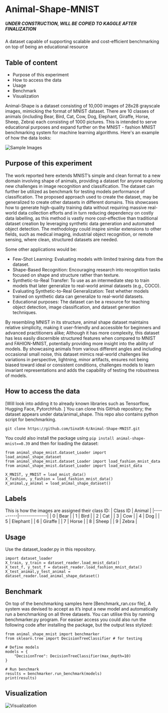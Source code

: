 # Animal-Shape-MNIST
##### UNDER CONSTRUCTION, WILL BE COPIED TO KAGGLE AFTER FINALIZATION ################
A dataset capable of supporting scalable and cost-efficient benchmarking on top of being an educational resource 
## Table of content
- Purpose of this experiment 
- How to access the data 
- Usage 
- Benchmark 
- Visualization
  
Animal-Shape is a dataset consisting of 10,000 images of 28x28 grayscale images, mimicking the format of MNIST dataset. There are 10 classes of animals (including Bear, Bird, Cat, Cow, Dog, Elephant, Giraffe, Horse, Sheep, Zebra) each consisting of 1000 pictures. 
This is intended to serve educational purposes and expand further on the MNIST - fashion MNIST benchmarking system for machine learning algorithms. 
Here's an example of how the data looks:

![Sample Images](Images/sample2.png)

## Purpose of this experiment
The work reported here extends MNIST’s simple and clean format to a new domain involving shape of animals, providing a dataset for anyone exploring new challenges in image recognition and classification. The dataset can further be utilized as benchmark for testing models performance of classification. 
The proposed approach used to create the dataset, may be generalized to create other datasets in different domains. This showcases how to generate high-quality training data without requiring massive real-world data collection efforts and in turn reducing dependency on costly data labelling, as this method is vastly more cost-effective than traditional dataset creation by leveraging synthetic data generation and automated object detection. 
The methodology could inspire similar extensions to other fields, such as medical imaging, industrial object recognition, or remote sensing, where clean, structured datasets are needed. 

Some other applications would be: 
- Few-Shot Learning: Evaluating models with limited training data from the dataset. 
- Shape-Based Recognition: Encouraging research into recognition tasks focused on shape and structure rather than texture. 
- Synthetic-to-Real Transfer: To use as an intermediate step to train models that later generalize to real-world animal datasets (e.g., COCO). 
- Evaluating Synthetic-to-Real Generalization: Test whether models trained on synthetic data can generalize to real-world datasets. 
- Educational purposes: The dataset can be a resource for teaching object detection, image classification, and dataset generation techniques.

By resembling MNIST in its structure, animal shape dataset maintains relative simplicity, making it user-friendly and accessible for beginners and advanced practitioners alike; Although it has more complexity, this dataset has less easily discernible structured features when compared to MNIST and FAHION-MNIST, potentially providing more insight into the ability of models. By showcasing animals from various different angles and including occasional small noise, this dataset mimics real-world challenges like variations in perspective, lightning, minor artifacts, ensures not being biased toward ideal or consistent conditions, challenges models to learn invariant representations and adds the capability of testing the robustness of models.
## How to access the data
[Will look into adding it to already known libraries such as Tensorflow, Hugging Face, PytorchHub. ]
You can clone this GitHub repository; the dataset appears under data/animal_shape. This repo also contains python script for benchmarking. 

```git clone https://github.com/SinaSR-6/Animal-Shape-MNIST.git```

You could also install the package using
```pip install animal-shape-mnist==0.39```
and then for loading the dataset:
```
from animal_shape_mnist.dataset_Loader import load_animal_shape_dataset
from animal_shape_mnist.dataset_Loader import load_fashion_mnist_data
from animal_shape_mnist.dataset_Loader import load_mnist_data

X_MNIST, y_MNIST = load_mnist_data() 
X_fashion, y_fashion = load_fashion_mnist_data() 
X_animal,y_animal = load_animal_shape_dataset()
```


## Labels
This is how the images are assigned their class ID:
| Class ID | Animal       |
|----------|--------------|
| 0        | Bear         |
| 1        | Bird         |
| 2        | Cat          |
| 3        | Cow          |
| 4        | Dog          |
| 5        | Elephant     |
| 6        | Giraffe      |
| 7        | Horse        |
| 8        | Sheep        |
| 9        | Zebra        |
## Usage
Use the dataset_loader.py in this repository. 
```
import dataset_loader 
X_train, y_train = dataset_reader.load_mnist_data() 
X_test_f, y_test_f = dataset_reader.load_fashion_mnist_data() 
X_test_animal,y_test_animal = dataset_reader.load_animal_shape_dataset()
```
## Benchmark
On top of the benchmarking samples here [Benchmark_ran.csv file], A system was devised to accept as it’s input a new model and automatically run a benchmarking on all three datasets. 
You can utilise this by running benchmarker.py program.
For easiser access you could also run the following code after installing the package, but the output less stylized:
```
from animal_shape_mnist import benchmarker
from sklearn.tree import DecisionTreeClassifier # for testing

# Define models
models = {
    "DecisionTree": DecisionTreeClassifier(max_depth=10)
}

# Run benchmark
results = benchmarker.run_benchmark(models)
print(results)
```
## Visualization
![Visualization](Images/Visualization.png)

